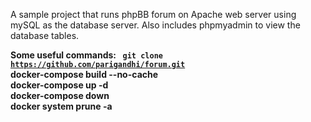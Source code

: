 A sample project that runs phpBB forum on Apache web server using mySQL as the database server. Also includes phpmyadmin to view the database tables.  

<b>Some useful commands:<b>
  <code> git clone https://github.com/parigandhi/forum.git  </code>
  docker-compose build --no-cache  
  docker-compose up -d  
  docker-compose down  
  docker system prune -a 
